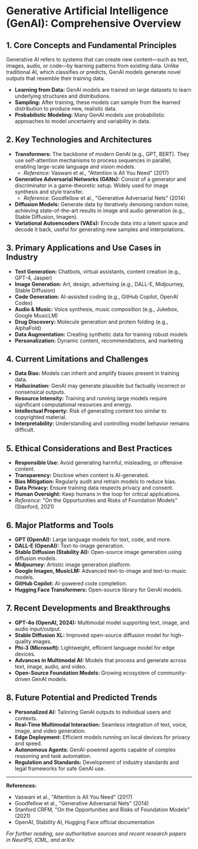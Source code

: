 # Generative Artificial Intelligence (GenAI): Comprehensive Overview

## 1. Core Concepts and Fundamental Principles
Generative AI refers to systems that can create new content—such as text, images, audio, or code—by learning patterns from existing data. Unlike traditional AI, which classifies or predicts, GenAI models generate novel outputs that resemble their training data.

- **Learning from Data:** GenAI models are trained on large datasets to learn underlying structures and distributions.
- **Sampling:** After training, these models can sample from the learned distribution to produce new, realistic data.
- **Probabilistic Modeling:** Many GenAI models use probabilistic approaches to model uncertainty and variability in data.

## 2. Key Technologies and Architectures
- **Transformers:** The backbone of modern GenAI (e.g., GPT, BERT). They use self-attention mechanisms to process sequences in parallel, enabling large-scale language and vision models.
  - *Reference:* Vaswani et al., "Attention is All You Need" (2017)
- **Generative Adversarial Networks (GANs):** Consist of a generator and discriminator in a game-theoretic setup. Widely used for image synthesis and style transfer.
  - *Reference:* Goodfellow et al., "Generative Adversarial Nets" (2014)
- **Diffusion Models:** Generate data by iteratively denoising random noise, achieving state-of-the-art results in image and audio generation (e.g., Stable Diffusion, Imagen).
- **Variational Autoencoders (VAEs):** Encode data into a latent space and decode it back, useful for generating new samples and interpolations.

## 3. Primary Applications and Use Cases in Industry
- **Text Generation:** Chatbots, virtual assistants, content creation (e.g., GPT-4, Jasper)
- **Image Generation:** Art, design, advertising (e.g., DALL-E, Midjourney, Stable Diffusion)
- **Code Generation:** AI-assisted coding (e.g., GitHub Copilot, OpenAI Codex)
- **Audio & Music:** Voice synthesis, music composition (e.g., Jukebox, Google MusicLM)
- **Drug Discovery:** Molecule generation and protein folding (e.g., AlphaFold)
- **Data Augmentation:** Creating synthetic data for training robust models
- **Personalization:** Dynamic content, recommendations, and marketing

## 4. Current Limitations and Challenges
- **Data Bias:** Models can inherit and amplify biases present in training data.
- **Hallucination:** GenAI may generate plausible but factually incorrect or nonsensical outputs.
- **Resource Intensity:** Training and running large models require significant computational resources and energy.
- **Intellectual Property:** Risk of generating content too similar to copyrighted material.
- **Interpretability:** Understanding and controlling model behavior remains difficult.

## 5. Ethical Considerations and Best Practices
- **Responsible Use:** Avoid generating harmful, misleading, or offensive content.
- **Transparency:** Disclose when content is AI-generated.
- **Bias Mitigation:** Regularly audit and retrain models to reduce bias.
- **Data Privacy:** Ensure training data respects privacy and consent.
- **Human Oversight:** Keep humans in the loop for critical applications.
- *Reference:* "On the Opportunities and Risks of Foundation Models" (Stanford, 2021)

## 6. Major Platforms and Tools
- **GPT (OpenAI):** Large language models for text, code, and more.
- **DALL-E (OpenAI):** Text-to-image generation.
- **Stable Diffusion (Stability AI):** Open-source image generation using diffusion models.
- **Midjourney:** Artistic image generation platform.
- **Google Imagen, MusicLM:** Advanced text-to-image and text-to-music models.
- **GitHub Copilot:** AI-powered code completion.
- **Hugging Face Transformers:** Open-source library for GenAI models.

## 7. Recent Developments and Breakthroughs
- **GPT-4o (OpenAI, 2024):** Multimodal model supporting text, image, and audio input/output.
- **Stable Diffusion XL:** Improved open-source diffusion model for high-quality images.
- **Phi-3 (Microsoft):** Lightweight, efficient language model for edge devices.
- **Advances in Multimodal AI:** Models that process and generate across text, image, audio, and video.
- **Open-Source Foundation Models:** Growing ecosystem of community-driven GenAI models.

## 8. Future Potential and Predicted Trends
- **Personalized AI:** Tailoring GenAI outputs to individual users and contexts.
- **Real-Time Multimodal Interaction:** Seamless integration of text, voice, image, and video generation.
- **Edge Deployment:** Efficient models running on local devices for privacy and speed.
- **Autonomous Agents:** GenAI-powered agents capable of complex reasoning and task automation.
- **Regulation and Standards:** Development of industry standards and legal frameworks for safe GenAI use.

---

**References:**
- Vaswani et al., "Attention is All You Need" (2017)
- Goodfellow et al., "Generative Adversarial Nets" (2014)
- Stanford CRFM, "On the Opportunities and Risks of Foundation Models" (2021)
- OpenAI, Stability AI, Hugging Face official documentation

*For further reading, see authoritative sources and recent research papers in NeurIPS, ICML, and arXiv.*